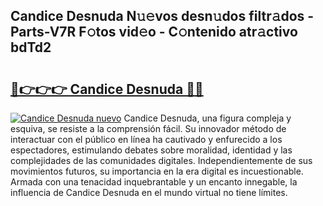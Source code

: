 ## Candice Desnuda N𝚞𝚎vos desn𝚞dos filtr𝚊dos - Parts-V7R F𝚘tos vid𝚎o - C𝚘ntenido atr𝚊ctivo bdTd2

# <h2><a href="http://mb0x8yy.tromn.icu/?c=Candice+Desnuda">🔗👉👉👉 Candice Desnuda 🔗🔗</a></h2>

[![Candice Desnuda nuevo](https://i.imgur.com/pEAQMta.gif)](http://mb0x8yy.tromn.icu/?c=Candice+Desnuda)
Candice Desnuda, una figura compleja y esquiva, se resiste a la comprensión fácil. Su innovador método de interactuar con el público en línea ha cautivado y enfurecido a los espectadores, estimulando debates sobre moralidad, identidad y las complejidades de las comunidades digitales. Independientemente de sus movimientos futuros, su importancia en la era digital es incuestionable. Armada con una tenacidad inquebrantable y un encanto innegable, la influencia de Candice Desnuda en el mundo virtual no tiene límites.
